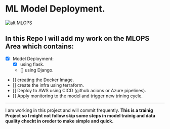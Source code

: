 # ML Model Deployment.
![alt MLOPS](https://th.bing.com/th/id/R.1c3eed908660c5b7bdc547ea584fd0c8?rik=jpolC7Kv4zD7GA&pid=ImgRaw&r=0)
## In this Repo I will add my work on the MLOPS Area which contains:
- [x] Model Deployment:
    - [x] using flask.
    - [] using Django.
- [] creating the Docker Image.
- [] create the infra using terraform.
- [] Deploy to AWS using CICD (github acions or Azure pipelines).
- [] Apply monitoring to the model and trigger new trining cycle.

---
I am working in this project and will commit frequently.
**This is a trainig Project so I might not follow skip some steps in model trainig and data quality checkt in oreder to make simple and quick.**